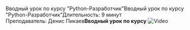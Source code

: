 Вводный урок по курсу "Python\-Разработчик"Вводный урок по курсу "Python\-Разработчик"Длительность: 9 минут  
Преподаватель: Денис Пикаев**Вводный урок по курсу**
![Video](https://kinescope.io/embed/boyBEnFCpmEkSqo7UP3bzb)